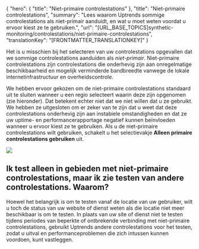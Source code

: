 {
  "hero": {
    "title": "Niet-primaire controlestations"
  },
  "title": "Niet-primaire controlestations",
  "summary": "Lees waarom Uptrends sommige controlestations als niet-primair aanduidt, en wat u moet weten voordat u ervoor kiest ze te gebruiken.",
  "url": "[URL_BASE_TOPICS]synthetic-monitoring/controlestations/niet-primaire-controlestations",
  "translationKey": "[FRONTMATTER_TRANSLATIONKEY]"
}

Het is u misschien bij het selecteren van uw controlestations opgevallen dat we sommige controlestations aanduiden als *niet-primair*. Niet-primaire controlestations zijn controlestations die onderhevig zijn aan onregelmatige beschikbaarheid en mogelijk verminderde bandbreedte vanwege de lokale internetinfrastructuur en overheidscontrole.

We hebben ervoor gekozen om de niet-primaire controlestations standaard uit te sluiten wanneer u een regio selecteert waarin deze zijn opgenomen (zie hieronder). Dat betekent echter niet dat we niet willen dat u ze gebruikt. We hebben ze uitgesloten om er zeker van te zijn dat u weet dat deze controlestations onderhevig zijn aan instabiele omstandigheden en dat ze uw uptime- en performancerapportage negatief kunnen beïnvloeden wanneer u ervoor kiest ze te gebruiken. Als u de niet-primaire controlestations wilt gebruiken, schakelt u het selectievakje **Alleen primaire controlestations gebruiken** uit.

![]([LINK_URL_1])

## Ik test alleen in gebieden met niet-primaire controlestations, maar ik zie testen van andere controlestations. Waarom?

Hoewel het belangrijk is om te testen vanaf de locatie van uw gebruiker, wilt u toch de status van uw website of dienst weten als die locatie niet meer beschikbaar is om te testen. In plaats van uw site of dienst niet te testen tijdens periodes van beperkte of ontbrekende verbinding met niet-primaire controlestations, gebruikt Uptrends andere controlestations voor het testen, zodat u uitval en performanceproblemen die zich intussen kunnen voordoen, kunt vastleggen.
